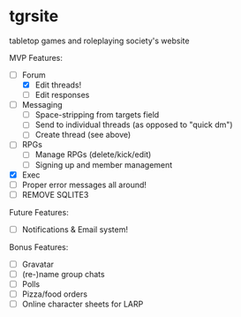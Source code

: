 # tgrsite
tabletop games and roleplaying society's website

MVP Features:
* [ ] Forum
  * [x] Edit threads!
  * [ ] Edit responses
* [ ] Messaging
  * [ ] Space-stripping from targets field
  * [ ] Send to individual threads (as opposed to "quick dm")
  * [ ] Create thread (see above)
* [ ] RPGs
  * [ ] Manage RPGs (delete/kick/edit)
  * [ ] Signing up and member management
* [x] Exec
* [ ] Proper error messages all around!
* [ ] REMOVE SQLITE3

Future Features:
* [ ] Notifications & Email system!

Bonus Features:
* [ ] Gravatar
* [ ] \(re-\)name group chats
* [ ] Polls
* [ ] Pizza/food orders
* [ ] Online character sheets for LARP
